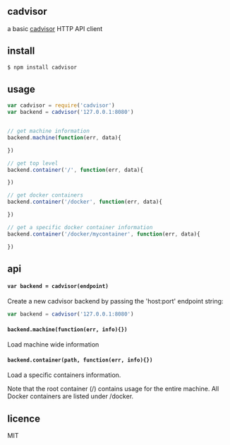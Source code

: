 ## cadvisor

a basic [cadvisor](https://github.com/google/cadvisor) HTTP API client

## install

```bash
$ npm install cadvisor
```

## usage

```js
var cadvisor = require('cadvisor')
var backend = cadvisor('127.0.0.1:8080')


// get machine information
backend.machine(function(err, data){

})

// get top level
backend.container('/', function(err, data){

})

// get docker containers
backend.container('/docker', function(err, data){

})

// get a specific docker container information
backend.container('/docker/mycontainer', function(err, data){

})
```

## api

#### `var backend = cadvisor(endpoint)`

Create a new cadvisor backend by passing the 'host:port' endpoint string:

```js
var backend = cadvisor('127.0.0.1:8080')
```

#### `backend.machine(function(err, info){})`

Load machine wide information

#### `backend.container(path, function(err, info){})`

Load a specific containers information.

Note that the root container (/) contains usage for the entire machine. All Docker containers are listed under /docker.


## licence

MIT